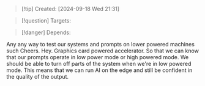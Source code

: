 
>[!tip] Created: [2024-09-18 Wed 21:31]

>[!question] Targets: 

>[!danger] Depends: 

Any any way to test our systems and prompts on lower powered machines such Cheers. Hey. Graphics card powered accelerator. So that we can know that our prompts operate in low power mode or high powered mode. We should be able to turn off parts of the system when we're in low powered mode. This means that we can run AI on the edge and still be confident in the quality of the output.